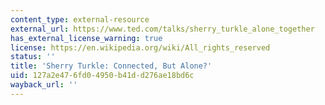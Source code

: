 ```yaml
---
content_type: external-resource
external_url: https://www.ted.com/talks/sherry_turkle_alone_together
has_external_license_warning: true
license: https://en.wikipedia.org/wiki/All_rights_reserved
status: ''
title: 'Sherry Turkle: Connected, But Alone?'
uid: 127a2e47-6fd0-4950-b41d-d276ae18bd6c
wayback_url: ''
---
```

